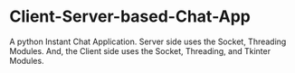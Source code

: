 # Client-Server-based-Chat-App
A python Instant Chat Application. Server side uses the Socket, Threading Modules. And, the Client side uses the Socket, Threading, and Tkinter Modules.
